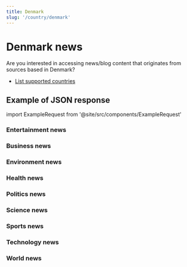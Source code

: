 ```yaml
---
title: Denmark
slug: '/country/denmark'
---
```


# Denmark news

Are you interested in accessing news/blog content that originates from sources based in Denmark?

- [List supported countries](/get-articles/countries)

## Example of JSON response

import ExampleRequest from '@site/src/components/ExampleRequest'

### Entertainment news
<ExampleRequest url="https://apitube.io/v1/news/articles?limit=2&category=news/Arts_and_Entertainment&language=dk"></ExampleRequest>

### Business news
<ExampleRequest url="https://apitube.io/v1/news/articles?limit=2&category=news/Business&language=dk"></ExampleRequest>

### Environment news
<ExampleRequest url="https://apitube.io/v1/news/articles?limit=2&category=news/Environment&language=dk"></ExampleRequest>

### Health news
<ExampleRequest url="https://apitube.io/v1/news/articles?limit=2&category=news/Health&language=dk"></ExampleRequest>

### Politics news
<ExampleRequest url="https://apitube.io/v1/news/articles?limit=2&category=news/Politics&language=dk"></ExampleRequest>

### Science news
<ExampleRequest url="https://apitube.io/v1/news/articles?limit=2&category=news/Science&language=dk"></ExampleRequest>

### Sports news
<ExampleRequest url="https://apitube.io/v1/news/articles?limit=2&category=news/Sports&language=dk"></ExampleRequest>

### Technology news
<ExampleRequest url="https://apitube.io/v1/news/articles?limit=2&category=news/Technology&language=dk"></ExampleRequest>

### World news
<ExampleRequest url="https://apitube.io/v1/news/articles?limit=2&category=news/World&language=dk"></ExampleRequest>
